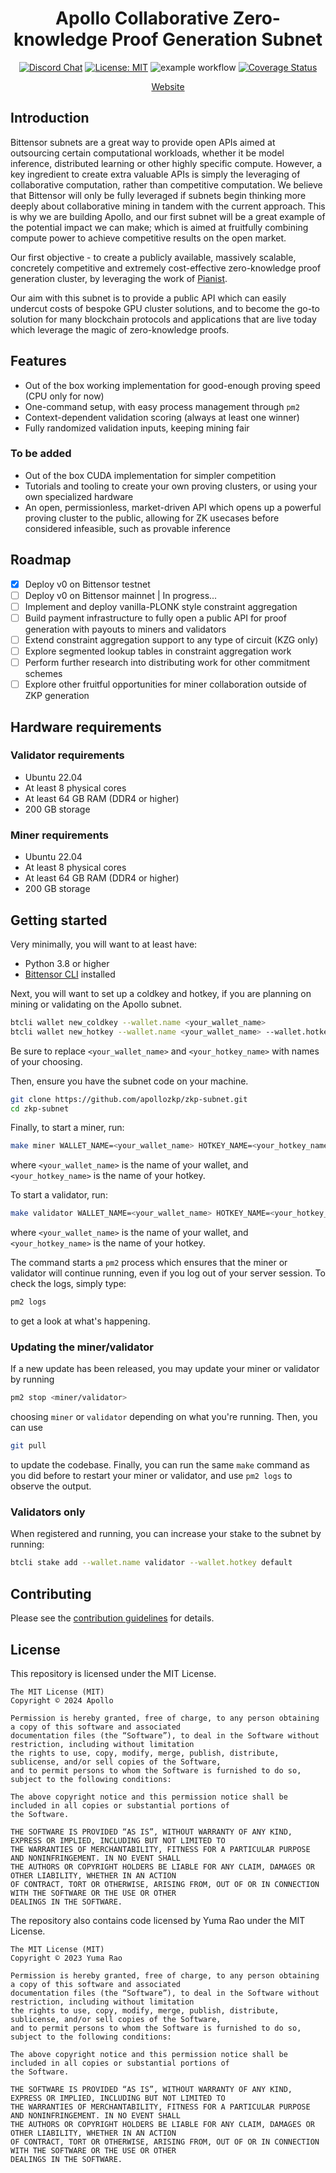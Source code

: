 <div align="center">

# **Apollo Collaborative Zero-knowledge Proof Generation Subnet**
[![Discord Chat](https://img.shields.io/discord/308323056592486420.svg)](https://discord.com/channels/799672011265015819/1222672871092912262)
[![License: MIT](https://img.shields.io/badge/License-MIT-yellow.svg)](https://opensource.org/licenses/MIT) 
![example workflow](https://github.com/apollozkp/zkp-subnet/actions/workflows/ci.yml/badge.svg)
[![Coverage Status](https://coveralls.io/repos/github/apollozkp/zkp-subnet/badge.svg?branch=main)](https://coveralls.io/github/apollozkp/zkp-subnet?branch=main)

[Website](https://apollozkp.com)

</div>

## Introduction

Bittensor subnets are a great way to provide open APIs aimed at outsourcing certain computational workloads, whether it be model inference, distributed learning or other highly specific compute. However, a key ingredient to create extra valuable APIs is simply the leveraging of collaborative computation, rather than competitive computation. We believe that Bittensor will only be fully leveraged if subnets begin thinking more deeply about collaborative mining in tandem with the current approach. This is why we are building Apollo, and our first subnet will be a great example of the potential impact we can make; which is aimed at fruitfully combining compute power to achieve competitive results on the open market.

Our first objective - to create a publicly available, massively scalable, concretely competitive and extremely cost-effective zero-knowledge proof generation cluster, by leveraging the work of [Pianist](https://eprint.iacr.org/2023/1271.pdf).

Our aim with this subnet is to provide a public API which can easily undercut costs of bespoke GPU cluster solutions, and to become the go-to solution for many blockchain protocols and applications that are live today which leverage the magic of zero-knowledge proofs.

## Features

- Out of the box working implementation for good-enough proving speed (CPU only for now)
- One-command setup, with easy process management through `pm2`
- Context-dependent validation scoring (always at least one winner)
- Fully randomized validation inputs, keeping mining fair

### To be added

- Out of the box CUDA implementation for simpler competition
- Tutorials and tooling to create your own proving clusters, or using your own specialized hardware
- An open, permissionless, market-driven API which opens up a powerful proving cluster to the public, allowing for ZK usecases before considered infeasible, such as provable inference

## Roadmap

- [x] Deploy v0 on Bittensor testnet
- [ ] Deploy v0 on Bittensor mainnet | In progress...
- [ ] Implement and deploy vanilla-PLONK style constraint aggregation
- [ ] Build payment infrastructure to fully open a public API for proof generation with payouts to miners and validators
- [ ] Extend constraint aggregation support to any type of circuit (KZG only)
- [ ] Explore segmented lookup tables in constraint aggregation work
- [ ] Perform further research into distributing work for other commitment schemes
- [ ] Explore other fruitful opportunities for miner collaboration outside of ZKP generation

## Hardware requirements

### Validator requirements

- Ubuntu 22.04
- At least 8 physical cores
- At least 64 GB RAM (DDR4 or higher)
- 200 GB storage

### Miner requirements

- Ubuntu 22.04
- At least 8 physical cores
- At least 64 GB RAM (DDR4 or higher)
- 200 GB storage

## Getting started

Very minimally, you will want to at least have:

- Python 3.8 or higher
- [Bittensor CLI](https://github.com/opentensor/bittensor/blob/master/README.md#install) installed

Next, you will want to set up a coldkey and hotkey, if you are planning on mining or validating on the Apollo subnet.

```bash
btcli wallet new_coldkey --wallet.name <your_wallet_name>
btcli wallet new_hotkey --wallet.name <your_wallet_name> --wallet.hotkey <your_hotkey_name>
```

Be sure to replace `<your_wallet_name>` and `<your_hotkey_name>` with names of your choosing.

Then, ensure you have the subnet code on your machine.

```bash
git clone https://github.com/apollozkp/zkp-subnet.git
cd zkp-subnet
```

Finally, to start a miner, run:

```bash
make miner WALLET_NAME=<your_wallet_name> HOTKEY_NAME=<your_hotkey_name>
```

where `<your_wallet_name>` is the name of your wallet, and `<your_hotkey_name>` is the name of your hotkey.

To start a validator, run:

```bash
make validator WALLET_NAME=<your_wallet_name> HOTKEY_NAME=<your_hotkey_name>
```

where `<your_wallet_name>` is the name of your wallet, and `<your_hotkey_name>` is the name of your hotkey.

The command starts a `pm2` process which ensures that the miner or validator will continue running, even if you log out of your server session. To check the logs, simply type:

```bash
pm2 logs
```

to get a look at what's happening.

### Updating the miner/validator

If a new update has been released, you may update your miner or validator by running

```bash
pm2 stop <miner/validator>
```

choosing `miner` or `validator` depending on what you're running. Then, you can use

```bash
git pull
```

to update the codebase. Finally, you can run the same `make` command as you did before to restart your miner or validator, and use `pm2 logs` to observe the output.

### Validators only

When registered and running, you can increase your stake to the subnet by running:

```bash
btcli stake add --wallet.name validator --wallet.hotkey default
```

## Contributing

Please see the [contribution guidelines](./contrib/CONTRIBUTING.md) for details.

## License
This repository is licensed under the MIT License.
```text
The MIT License (MIT)
Copyright © 2024 Apollo

Permission is hereby granted, free of charge, to any person obtaining a copy of this software and associated
documentation files (the “Software”), to deal in the Software without restriction, including without limitation
the rights to use, copy, modify, merge, publish, distribute, sublicense, and/or sell copies of the Software,
and to permit persons to whom the Software is furnished to do so, subject to the following conditions:

The above copyright notice and this permission notice shall be included in all copies or substantial portions of
the Software.

THE SOFTWARE IS PROVIDED “AS IS”, WITHOUT WARRANTY OF ANY KIND, EXPRESS OR IMPLIED, INCLUDING BUT NOT LIMITED TO
THE WARRANTIES OF MERCHANTABILITY, FITNESS FOR A PARTICULAR PURPOSE AND NONINFRINGEMENT. IN NO EVENT SHALL
THE AUTHORS OR COPYRIGHT HOLDERS BE LIABLE FOR ANY CLAIM, DAMAGES OR OTHER LIABILITY, WHETHER IN AN ACTION
OF CONTRACT, TORT OR OTHERWISE, ARISING FROM, OUT OF OR IN CONNECTION WITH THE SOFTWARE OR THE USE OR OTHER
DEALINGS IN THE SOFTWARE.
```

The repository also contains code licensed by Yuma Rao under the MIT License.

```text
The MIT License (MIT)
Copyright © 2023 Yuma Rao

Permission is hereby granted, free of charge, to any person obtaining a copy of this software and associated
documentation files (the “Software”), to deal in the Software without restriction, including without limitation
the rights to use, copy, modify, merge, publish, distribute, sublicense, and/or sell copies of the Software,
and to permit persons to whom the Software is furnished to do so, subject to the following conditions:

The above copyright notice and this permission notice shall be included in all copies or substantial portions of
the Software.

THE SOFTWARE IS PROVIDED “AS IS”, WITHOUT WARRANTY OF ANY KIND, EXPRESS OR IMPLIED, INCLUDING BUT NOT LIMITED TO
THE WARRANTIES OF MERCHANTABILITY, FITNESS FOR A PARTICULAR PURPOSE AND NONINFRINGEMENT. IN NO EVENT SHALL
THE AUTHORS OR COPYRIGHT HOLDERS BE LIABLE FOR ANY CLAIM, DAMAGES OR OTHER LIABILITY, WHETHER IN AN ACTION
OF CONTRACT, TORT OR OTHERWISE, ARISING FROM, OUT OF OR IN CONNECTION WITH THE SOFTWARE OR THE USE OR OTHER
DEALINGS IN THE SOFTWARE.
```
